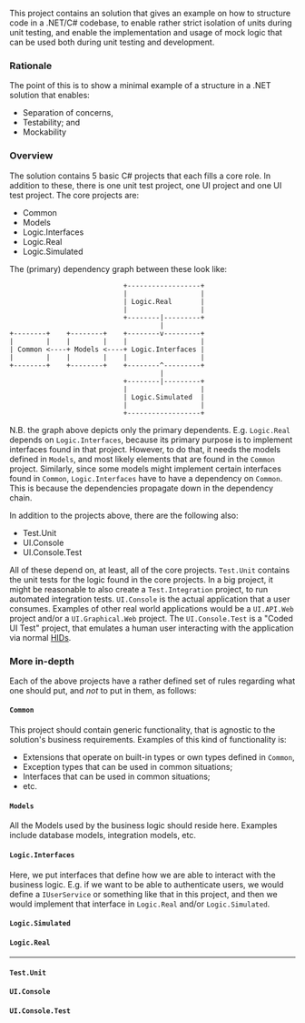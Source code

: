 This project contains an solution that gives an example on how to structure
code in a .NET/C# codebase, to enable rather strict isolation of units during
unit testing, and enable the implementation and usage of mock logic that can
be used both during unit testing and development.


### Rationale

The point of this is to show a minimal example of a structure in a .NET solution
that enables:

- Separation of concerns,
- Testability; and
- Mockability


### Overview

The solution contains 5 basic C# projects that each fills a core role. In 
addition to these, there is one unit test project, one UI project and one UI 
test project. The core projects are:

- Common
- Models
- Logic.Interfaces
- Logic.Real
- Logic.Simulated

The (primary) dependency graph between these look like:

```
                            +------------------+
                            |                  |
                            | Logic.Real       |
                            |                  |
                            +--------|---------+
                                     |
+--------+    +--------+    +--------v---------+
|        |    |        |    |                  |
| Common <----+ Models <----+ Logic.Interfaces |
|        |    |        |    |                  |
+--------+    +--------+    +--------^---------+
                                     |
                            +--------|---------+
                            |                  |
                            | Logic.Simulated  |
                            |                  |
                            +------------------+
```

N.B. the graph above depicts only the primary dependents. E.g. `Logic.Real` 
depends on `Logic.Interfaces`, because its primary purpose is to implement 
interfaces found in that project. However, to do that, it needs the models
defined in `Models`, and most likely elements that are found in the `Common`
project. Similarly, since some models might implement certain interfaces found
in `Common`, `Logic.Interfaces` have to have a dependency on `Common`. This is 
because the dependencies propagate down in the dependency chain.

In addition to the projects above, there are the following also:

- Test.Unit
- UI.Console
- UI.Console.Test

All of these depend on, at least, all of the core projects.
`Test.Unit` contains the unit tests for the logic found in the core projects.
In a big project, it might be reasonable to also create a `Test.Integration` 
project, to run automated integration tests. `UI.Console` is the actual 
application that a user consumes. Examples of other real world applications 
would be a `UI.API.Web` project and/or a `UI.Graphical.Web` project. The 
`UI.Console.Test` is a "Coded UI Test" project, that emulates a human user 
interacting with the application via normal [HIDs](https://en.wikipedia.org/wiki/Human_interface_device).


### More in-depth

Each of the above projects have a rather defined set of rules regarding what one
should put, and *not* to put in them, as follows:


#### `Common`

This project should contain generic functionality, that is agnostic to the
solution's business requirements. Examples of this kind of functionality is:

- Extensions that operate on built-in types or own types defined in `Common`,
- Exception types that can be used in common situations;
- Interfaces that can be used in common situations;
- etc.


#### `Models`

All the Models used by the business logic should reside here. Examples include database models, integration models, etc.


#### `Logic.Interfaces`

Here, we put interfaces that define how we are able to interact with the
business logic. E.g. if we want to be able to authenticate users, we would
define a `IUserService` or something like that in this project, and then we
would implement that interface in `Logic.Real` and/or `Logic.Simulated`.


#### `Logic.Simulated`


#### `Logic.Real`


---

#### `Test.Unit`


#### `UI.Console`


#### `UI.Console.Test`
